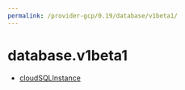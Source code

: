 ```yaml
---
permalink: /provider-gcp/0.19/database/v1beta1/
---
```


# database.v1beta1



* [cloudSQLInstance](cloudSQLInstance.md)